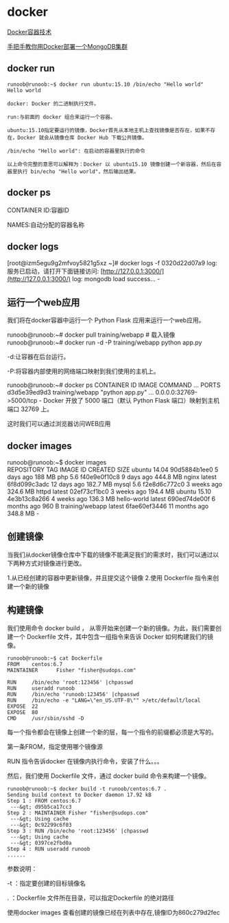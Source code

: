 # docker

[Docker容器技术](https://zhuanlan.zhihu.com/p/32462416)

[手把手教你用Docker部署一个MongoDB集群](https://linux.cn/article-4832-1-rel.html)

## docker run

```text
runoob@runoob:~$ docker run ubuntu:15.10 /bin/echo "Hello world"
Hello world

docker: Docker 的二进制执行文件。

run:与前面的 docker 组合来运行一个容器。

ubuntu:15.10指定要运行的镜像，Docker首先从本地主机上查找镜像是否存在，如果不存在，Docker 就会从镜像仓库 Docker Hub 下载公共镜像。

/bin/echo "Hello world": 在启动的容器里执行的命令

以上命令完整的意思可以解释为：Docker 以 ubuntu15.10 镜像创建一个新容器，然后在容器里执行 bin/echo "Hello world"，然后输出结果。
```

## docker ps

CONTAINER ID:容器ID

NAMES:自动分配的容器名称

## docker logs

\[root@izm5egu9g2mfvoy5821g5xz ~\]\# docker logs -f 0320d22d07a9 log: 服务已启动，请打开下面链接访问: [http://127.0.0.1:3000/](http://127.0.0.1:3000/) log: mongodb load success... -

## 运行一个web应用

我们将在docker容器中运行一个 Python Flask 应用来运行一个web应用。

runoob@runoob:~\# docker pull training/webapp \# 载入镜像 runoob@runoob:~\# docker run -d -P training/webapp python app.py

-d:让容器在后台运行。

-P:将容器内部使用的网络端口映射到我们使用的主机上。

runoob@runoob:~\# docker ps CONTAINER ID IMAGE COMMAND ... PORTS  
d3d5e39ed9d3 training/webapp "python app.py" ... 0.0.0.0:32769-&gt;5000/tcp - Docker 开放了 5000 端口（默认 Python Flask 端口）映射到主机端口 32769 上。

这时我们可以通过浏览器访问WEB应用

## docker images

runoob@runoob:~$ docker images  
REPOSITORY TAG IMAGE ID CREATED SIZE ubuntu 14.04 90d5884b1ee0 5 days ago 188 MB php 5.6 f40e9e0f10c8 9 days ago 444.8 MB nginx latest 6f8d099c3adc 12 days ago 182.7 MB mysql 5.6 f2e8d6c772c0 3 weeks ago 324.6 MB httpd latest 02ef73cf1bc0 3 weeks ago 194.4 MB ubuntu 15.10 4e3b13c8a266 4 weeks ago 136.3 MB hello-world latest 690ed74de00f 6 months ago 960 B training/webapp latest 6fae60ef3446 11 months ago 348.8 MB -

## 创建镜像

当我们从docker镜像仓库中下载的镜像不能满足我们的需求时，我们可以通过以下两种方式对镜像进行更改。

1.从已经创建的容器中更新镜像，并且提交这个镜像 2.使用 Dockerfile 指令来创建一个新的镜像

## 构建镜像

我们使用命令 docker build ， 从零开始来创建一个新的镜像。为此，我们需要创建一个 Dockerfile 文件，其中包含一组指令来告诉 Docker 如何构建我们的镜像。

```text
runoob@runoob:~$ cat Dockerfile 
FROM    centos:6.7
MAINTAINER      Fisher "fisher@sudops.com"

RUN     /bin/echo 'root:123456' |chpasswd
RUN     useradd runoob
RUN     /bin/echo 'runoob:123456' |chpasswd
RUN     /bin/echo -e "LANG=\"en_US.UTF-8\"" >/etc/default/local
EXPOSE  22
EXPOSE  80
CMD     /usr/sbin/sshd -D
```

每一个指令都会在镜像上创建一个新的层，每一个指令的前缀都必须是大写的。

第一条FROM，指定使用哪个镜像源

RUN 指令告诉docker 在镜像内执行命令，安装了什么。。。

然后，我们使用 Dockerfile 文件，通过 docker build 命令来构建一个镜像。

```text
runoob@runoob:~$ docker build -t runoob/centos:6.7 .
Sending build context to Docker daemon 17.92 kB
Step 1 : FROM centos:6.7
 ---&gt; d95b5ca17cc3
Step 2 : MAINTAINER Fisher "fisher@sudops.com"
 ---&gt; Using cache
 ---&gt; 0c92299c6f03
Step 3 : RUN /bin/echo 'root:123456' |chpasswd
 ---&gt; Using cache
 ---&gt; 0397ce2fbd0a
Step 4 : RUN useradd runoob
......
```

参数说明：

-t ：指定要创建的目标镜像名

. ：Dockerfile 文件所在目录，可以指定Dockerfile 的绝对路径

使用docker images 查看创建的镜像已经在列表中存在,镜像ID为860c279d2fec

